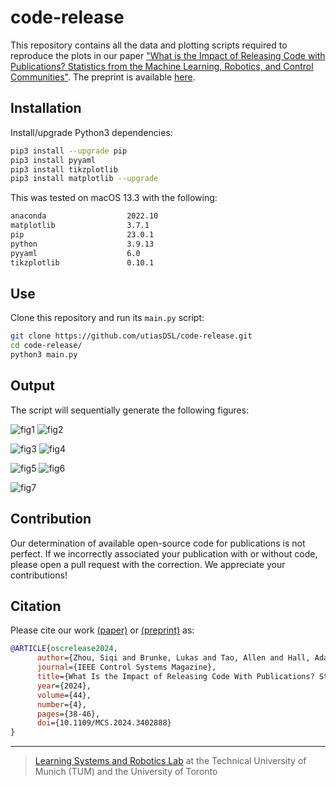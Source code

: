 # code-release

This repository contains all the data and plotting scripts required to reproduce the plots in our paper ["What is the Impact of Releasing Code with Publications? Statistics from the Machine Learning, Robotics, and Control Communities"](https://ieeexplore.ieee.org/document/10621946). The preprint is available [here]((https://arxiv.org/abs/2308.10008)).

## Installation

Install/upgrade Python3 dependencies:

```sh
pip3 install --upgrade pip
pip3 install pyyaml
pip3 install tikzplotlib
pip3 install matplotlib --upgrade
```

This was tested on macOS 13.3 with the following:

```sh
anaconda                  2022.10  
matplotlib                3.7.1
pip                       23.0.1
python                    3.9.13 
pyyaml                    6.0
tikzplotlib               0.10.1
```

## Use

Clone this repository and run its `main.py` script:

```sh
git clone https://github.com/utiasDSL/code-release.git
cd code-release/
python3 main.py
```

## Output

The script will sequentially generate the following figures:

![fig1](./readme-figures/Figure_1.png)
![fig2](./readme-figures/Figure_2.png)

![fig3](./readme-figures/Figure_3.png)
![fig4](./readme-figures/Figure_4.png)

![fig5](./readme-figures/Figure_5.png)
![fig6](./readme-figures/Figure_6.png)

![fig7](./readme-figures/Figure_7.png)

## Contribution

Our determination of available open-source code for publications is not perfect. If we incorrectly associated your publication with or without code, please open a pull request with the correction. We appreciate your contributions! 

## Citation

Please cite our work [(paper)](https://ieeexplore.ieee.org/document/10621946) or [(preprint)](https://arxiv.org/abs/2308.10008) as:

```bibtex
@ARTICLE{oscrelease2024,
      author={Zhou, Siqi and Brunke, Lukas and Tao, Allen and Hall, Adam W. and Bejarano, Federico Pizarro and Panerati, Jacopo and Schoellig, Angela P.},
      journal={IEEE Control Systems Magazine}, 
      title={What Is the Impact of Releasing Code With Publications? Statistics from the Machine Learning, Robotics, and Control Communities}, 
      year={2024},
      volume={44},
      number={4},
      pages={38-46},
      doi={10.1109/MCS.2024.3402888}
}
```

-----
>  [Learning Systems and Robotics Lab](https://www.learnsyslab.org/) at the Technical University of Munich (TUM) and the University of Toronto
